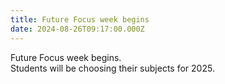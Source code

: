 ```yaml
---
title: Future Focus week begins
date: 2024-08-26T09:17:00.000Z
---
```

Future Focus week begins.  
Students will be choosing their subjects for 2025.
